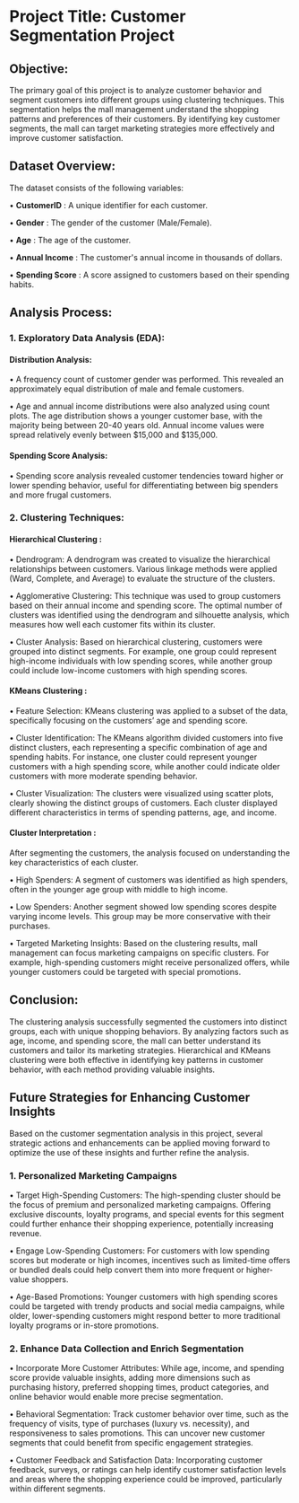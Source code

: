 # Project Title: Customer Segmentation Project

## Objective:

The primary goal of this project is to analyze customer behavior and segment customers into different groups using clustering techniques. This segmentation helps the mall management understand the shopping patterns and preferences of their customers. By identifying key customer segments, the mall can target marketing strategies more effectively and improve customer satisfaction. 

## Dataset Overview:

The dataset consists of the following variables:

•	**CustomerID** : A unique identifier for each customer.

•	**Gender** : The gender of the customer (Male/Female).

•	**Age** : The age of the customer.

•	**Annual Income** : The customer's annual income in thousands of dollars.

•	**Spending Score** : A score assigned to customers based on their spending habits.


## Analysis Process:

### 1.	Exploratory Data Analysis (EDA):

####	Distribution Analysis:

 •	A frequency count of customer gender was performed. This revealed an approximately equal distribution of male and female customers.

 • 	Age and annual income distributions were also analyzed using count plots. The age distribution shows a younger customer base, with the majority being between 20-40 years old. Annual income values were spread relatively evenly between $15,000 and $135,000. 

####	Spending Score Analysis:

 •	Spending score analysis revealed customer tendencies toward higher or lower spending behavior, useful for differentiating between big spenders and more frugal customers.

### 2.	Clustering Techniques: 

#### **Hierarchical Clustering** :

 •	Dendrogram: A dendrogram was created to visualize the hierarchical relationships between customers. Various linkage methods were applied (Ward, Complete, and Average) to evaluate the structure of the clusters.

 •	Agglomerative Clustering: This technique was used to group customers based on their annual income and spending score. The optimal number of clusters was identified using the dendrogram and silhouette analysis, which measures how well each customer fits within 
 its cluster.

•	Cluster Analysis: Based on hierarchical clustering, customers were grouped into distinct segments. For example, one group could represent high-income individuals with low spending scores, while another group could include low-income customers with high spending scores.

#### **KMeans Clustering** :

  •	Feature Selection: KMeans clustering was applied to a subset of the data, specifically focusing on the customers’ age and spending score.

  •	Cluster Identification: The KMeans algorithm divided customers into five distinct clusters, each representing a specific combination of age and spending habits. For instance, one cluster could represent younger customers with a high spending score, while 
  another could indicate older customers with more moderate spending behavior.

  •	Cluster Visualization: The clusters were visualized using scatter plots, clearly showing the distinct groups of customers. Each cluster displayed different characteristics in terms of spending patterns, age, and income.

####	**Cluster Interpretation** : 

After segmenting the customers, the analysis focused on understanding the key characteristics of each cluster.

  •	High Spenders: A segment of customers was identified as high spenders, often in the younger age group with middle to high income.

  •	Low Spenders: Another segment showed low spending scores despite varying income levels. This group may be more conservative with their purchases.

  •	Targeted Marketing Insights: Based on the clustering results, mall management can focus marketing campaigns on specific clusters. For example, high-spending customers might receive personalized offers, while younger customers could be targeted with special 
  promotions.


## Conclusion:

The clustering analysis successfully segmented the customers into distinct groups, each with unique shopping behaviors. By analyzing factors such as age, income, and spending score, the mall can better understand its customers and tailor its marketing strategies. Hierarchical and KMeans clustering were both effective in identifying key patterns in customer behavior, with each method providing valuable insights.

## Future Strategies for Enhancing Customer Insights

Based on the customer segmentation analysis in this project, several strategic actions and enhancements can be applied moving forward to optimize the use of these insights and further refine the analysis. 

### 1. Personalized Marketing Campaigns

•	Target High-Spending Customers: The high-spending cluster should be the focus of premium and personalized marketing campaigns. Offering exclusive discounts, loyalty programs, and special events for this segment could further enhance their shopping experience, potentially increasing revenue.

•	Engage Low-Spending Customers: For customers with low spending scores but moderate or high incomes, incentives such as limited-time offers or bundled deals could help convert them into more frequent or higher-value shoppers.

•	Age-Based Promotions: Younger customers with high spending scores could be targeted with trendy products and social media campaigns, while older, lower-spending customers might respond better to more traditional loyalty programs or in-store promotions.



### 2. Enhance Data Collection and Enrich Segmentation

•	Incorporate More Customer Attributes: While age, income, and spending score provide valuable insights, adding more dimensions such as purchasing history, preferred shopping times, product categories, and online behavior would enable more precise segmentation.

•	Behavioral Segmentation: Track customer behavior over time, such as the frequency of visits, type of purchases (luxury vs. necessity), and responsiveness to sales promotions. This can uncover new customer segments that could benefit from specific engagement strategies.

•	Customer Feedback and Satisfaction Data: Incorporating customer feedback, surveys, or ratings can help identify customer satisfaction levels and areas where the shopping experience could be improved, particularly within different segments.
